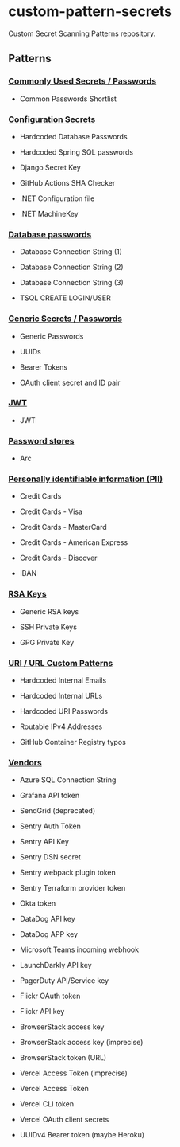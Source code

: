 # custom-pattern-secrets

Custom Secret Scanning Patterns repository.

## Patterns



### [Commonly Used Secrets / Passwords](./common)



- Common Passwords Shortlist
  

### [Configuration Secrets](./configs)



- Hardcoded Database Passwords

- Hardcoded Spring SQL passwords

- Django Secret Key

- GitHub Actions SHA Checker

- .NET Configuration file

- .NET MachineKey
  

### [Database passwords](./database)



- Database Connection String (1)

- Database Connection String (2)

- Database Connection String (3)

- TSQL CREATE LOGIN/USER
  

### [Generic Secrets / Passwords](./generic)



- Generic Passwords

- UUIDs

- Bearer Tokens

- OAuth client secret and ID pair
  

### [JWT](./jwt)



- JWT
  

### [Password stores](./password_store)



- Arc
  

### [Personally identifiable information (PII)](./pii)



- Credit Cards

- Credit Cards - Visa

- Credit Cards - MasterCard

- Credit Cards - American Express

- Credit Cards - Discover

- IBAN
  

### [RSA Keys](./rsa)



- Generic RSA keys

- SSH Private Keys

- GPG Private Key
  

### [URI / URL Custom Patterns](./uri)



- Hardcoded Internal Emails

- Hardcoded Internal URLs

- Hardcoded URI Passwords

- Routable IPv4 Addresses

- GitHub Container Registry typos
  

### [Vendors](./vendors)



- Azure SQL Connection String

- Grafana API token

- SendGrid (deprecated)

- Sentry Auth Token

- Sentry API Key

- Sentry DSN secret

- Sentry webpack plugin token

- Sentry Terraform provider token

- Okta token

- DataDog API key

- DataDog APP key

- Microsoft Teams incoming webhook

- LaunchDarkly API key

- PagerDuty API/Service key

- Flickr OAuth token

- Flickr API key

- BrowserStack access key

- BrowserStack access key (imprecise)

- BrowserStack token (URL)

- Vercel Access Token (imprecise)

- Vercel Access Token

- Vercel CLI token

- Vercel OAuth client secrets

- UUIDv4 Bearer token (maybe Heroku)
  